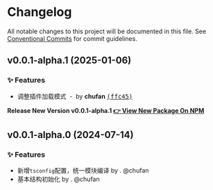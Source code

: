 # Changelog

All notable changes to this project will be documented in this file.
See [Conventional Commits](https://conventionalcommits.org) for commit guidelines.

## v0.0.1-alpha.1 (2025-01-06)

### ✨ Features

- 调整插件加载模式 &nbsp;-&nbsp; by **chufan** [<samp>(ffc45)</samp>](https://github.com/142vip/core-x/commit/ffc45f1)

**Release New Version v0.0.1-alpha.1 [👉 View New Package On NPM](https://www.npmjs.com/package/@142vip/egg-validate)**

## v0.0.1-alpha.0 (2024-07-14)

### ✨ Features

- 新增`tsconfig`配置，统一模块编译 by . @chufan
- 基本结构初始化  by . @chufan
